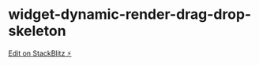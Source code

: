 # widget-dynamic-render-drag-drop-skeleton

[Edit on StackBlitz ⚡️](https://stackblitz.com/edit/angular-ivy-um6fxq)